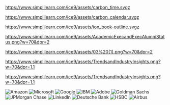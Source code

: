 https://www.simplilearn.com/ice9/assets/carbon_time.svgz

https://www.simplilearn.com/ice9/assets/carbon_calendar.svgz

https://www.simplilearn.com/ice9/assets/ion_book-outline.svgz

https://www.simplilearn.com/ice9/assets/AcademicExecandExecAlumniStatus.png?w=70&dpr=2

https://www.simplilearn.com/ice9/assets/03%20(1).png?w=70&dpr=2

https://www.simplilearn.com/ice9/assets/TrendsandIndustryInsights.png?w=70&dpr=1.1

https://www.simplilearn.com/ice9/assets/TrendsandIndustryInsights.png?w=70&dpr=1.1





 <img src="https://via.placeholder.com/100x50?text=Amazon" alt="Amazon">
                    <img src="https://via.placeholder.com/100x50?text=Microsoft" alt="Microsoft">
                    <img src="https://via.placeholder.com/100x50?text=Google" alt="Google">
                    <img src="https://via.placeholder.com/100x50?text=IBM" alt="IBM">
                    <img src="https://via.placeholder.com/100x50?text=Adobe" alt="Adobe">
                    <img src="https://via.placeholder.com/100x50?text=Goldman+Sachs" alt="Goldman Sachs">
                    <img src="https://via.placeholder.com/100x50?text=JPMorgan+Chase" alt="JPMorgan Chase">
                    <img src="https://via.placeholder.com/100x50?text=LinkedIn" alt="LinkedIn">
                    <img src="https://via.placeholder.com/100x50?text=Deutsche+Bank" alt="Deutsche Bank">
                    <img src="https://via.placeholder.com/100x50?text=HSBC" alt="HSBC">
                    <img src="https://via.placeholder.com/100x50?text=Airbus" alt="Airbus">